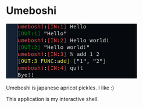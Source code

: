 # Umeboshi

<img src="./imgs/screenshot-umeboshi.png" alt="umeboshi">

Umeboshi is japanese apricot pickles. I like :)

This application is my interactive shell.


